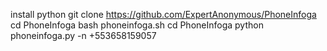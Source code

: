 install python
git clone https://github.com/ExpertAnonymous/PhoneInfoga
cd PhoneInfoga
bash phoneinfoga.sh
cd PhoneInfoga
python phoneinfoga.py -n +553658159057
